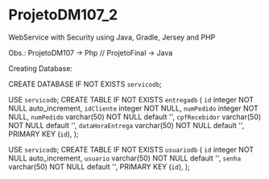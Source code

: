 # ProjetoDM107_2
WebService with Security using Java, Gradle, Jersey and PHP

Obs.: ProjetoDM107 -> Php //
      ProjetoFinal -> Java	

Creating Database:

CREATE DATABASE IF NOT EXISTS `servicodb`;

USE `servicodb`;
CREATE TABLE IF NOT EXISTS `entregadb` (
`id` integer NOT NULL auto_increment,
`idCliente` integer NOT NULL,
`numPedido` integer NOT NULL,
`numPedido` varchar(50) NOT NULL default '',
`cpfRecebidor` varchar(50) NOT NULL default '',
`dataHoraEntrega` varchar(50) NOT NULL default '',
PRIMARY KEY (`id`),
);

USE `servicodb`;
CREATE TABLE IF NOT EXISTS `usuariodb` (
`id` integer NOT NULL auto_increment,
`usuario` varchar(50) NOT NULL default '',
`senha` varchar(50) NOT NULL default '',
PRIMARY KEY (`id`),
);
